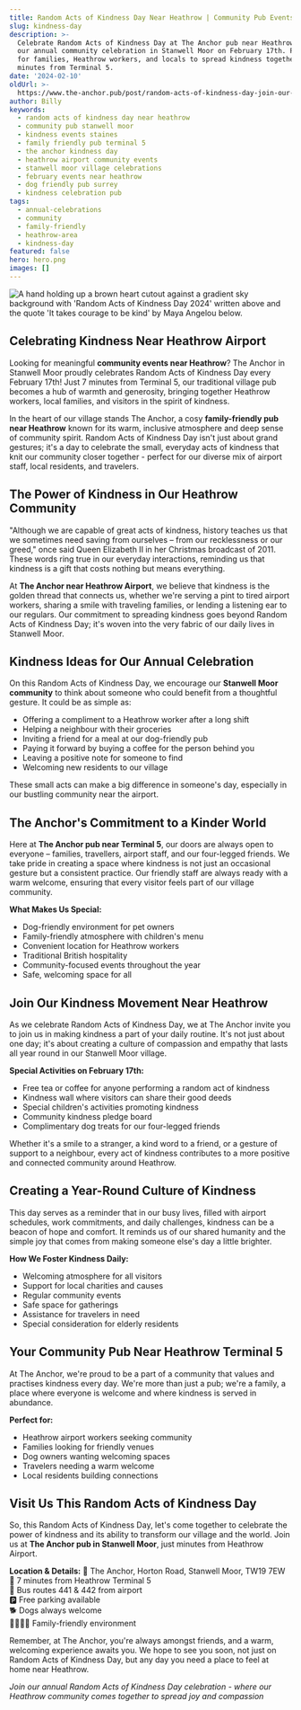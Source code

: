 ```yaml
---
title: Random Acts of Kindness Day Near Heathrow | Community Pub Events
slug: kindness-day
description: >-
  Celebrate Random Acts of Kindness Day at The Anchor pub near Heathrow. Join
  our annual community celebration in Stanwell Moor on February 17th. Perfect
  for families, Heathrow workers, and locals to spread kindness together. Just 7
  minutes from Terminal 5.
date: '2024-02-10'
oldUrl: >-
  https://www.the-anchor.pub/post/random-acts-of-kindness-day-join-our-village-celeb
author: Billy
keywords:
  - random acts of kindness day near heathrow
  - community pub stanwell moor
  - kindness events staines
  - family friendly pub terminal 5
  - the anchor kindness day
  - heathrow airport community events
  - stanwell moor village celebrations
  - february events near heathrow
  - dog friendly pub surrey
  - kindness celebration pub
tags:
  - annual-celebrations
  - community
  - family-friendly
  - heathrow-area
  - kindness-day
featured: false
hero: hero.png
images: []
---
```


![A hand holding up a brown heart cutout against a gradient sky background with 'Random Acts of Kindness Day 2024' written above and the quote 'It takes courage to be kind' by Maya Angelou below.](/content/blog/random-acts-of-kindness-day-join-our-village-celeb/hero.png)

## Celebrating Kindness Near Heathrow Airport

Looking for meaningful **community events near Heathrow**? The Anchor in Stanwell Moor proudly celebrates Random Acts of Kindness Day every February 17th! Just 7 minutes from Terminal 5, our traditional village pub becomes a hub of warmth and generosity, bringing together Heathrow workers, local families, and visitors in the spirit of kindness.

In the heart of our village stands The Anchor, a cosy **family-friendly pub near Heathrow** known for its warm, inclusive atmosphere and deep sense of community spirit. Random Acts of Kindness Day isn't just about grand gestures; it's a day to celebrate the small, everyday acts of kindness that knit our community closer together - perfect for our diverse mix of airport staff, local residents, and travelers.

## The Power of Kindness in Our Heathrow Community

"Although we are capable of great acts of kindness, history teaches us that we sometimes need saving from ourselves – from our recklessness or our greed," once said Queen Elizabeth II in her Christmas broadcast of 2011. These words ring true in our everyday interactions, reminding us that kindness is a gift that costs nothing but means everything. 

At **The Anchor near Heathrow Airport**, we believe that kindness is the golden thread that connects us, whether we're serving a pint to tired airport workers, sharing a smile with traveling families, or lending a listening ear to our regulars. Our commitment to spreading kindness goes beyond Random Acts of Kindness Day; it's woven into the very fabric of our daily lives in Stanwell Moor.

## Kindness Ideas for Our Annual Celebration

On this Random Acts of Kindness Day, we encourage our **Stanwell Moor community** to think about someone who could benefit from a thoughtful gesture. It could be as simple as:

- Offering a compliment to a Heathrow worker after a long shift
- Helping a neighbour with their groceries
- Inviting a friend for a meal at our dog-friendly pub
- Paying it forward by buying a coffee for the person behind you
- Leaving a positive note for someone to find
- Welcoming new residents to our village

These small acts can make a big difference in someone's day, especially in our bustling community near the airport.

## The Anchor's Commitment to a Kinder World

Here at **The Anchor pub near Terminal 5**, our doors are always open to everyone – families, travellers, airport staff, and our four-legged friends. We take pride in creating a space where kindness is not just an occasional gesture but a consistent practice. Our friendly staff are always ready with a warm welcome, ensuring that every visitor feels part of our village community.

**What Makes Us Special:**
- Dog-friendly environment for pet owners
- Family-friendly atmosphere with children's menu
- Convenient location for Heathrow workers
- Traditional British hospitality
- Community-focused events throughout the year
- Safe, welcoming space for all

## Join Our Kindness Movement Near Heathrow

As we celebrate Random Acts of Kindness Day, we at The Anchor invite you to join us in making kindness a part of your daily routine. It's not just about one day; it's about creating a culture of compassion and empathy that lasts all year round in our Stanwell Moor village.

**Special Activities on February 17th:**
- Free tea or coffee for anyone performing a random act of kindness
- Kindness wall where visitors can share their good deeds
- Special children's activities promoting kindness
- Community kindness pledge board
- Complimentary dog treats for our four-legged friends

Whether it's a smile to a stranger, a kind word to a friend, or a gesture of support to a neighbour, every act of kindness contributes to a more positive and connected community around Heathrow.

## Creating a Year-Round Culture of Kindness

This day serves as a reminder that in our busy lives, filled with airport schedules, work commitments, and daily challenges, kindness can be a beacon of hope and comfort. It reminds us of our shared humanity and the simple joy that comes from making someone else's day a little brighter.

**How We Foster Kindness Daily:**
- Welcoming atmosphere for all visitors
- Support for local charities and causes
- Regular community events
- Safe space for gatherings
- Assistance for travelers in need
- Special consideration for elderly residents

## Your Community Pub Near Heathrow Terminal 5

At The Anchor, we're proud to be a part of a community that values and practises kindness every day. We're more than just a pub; we're a family, a place where everyone is welcome and where kindness is served in abundance. 

**Perfect for:**
- Heathrow airport workers seeking community
- Families looking for friendly venues
- Dog owners wanting welcoming spaces
- Travelers needing a warm welcome
- Local residents building connections

## Visit Us This Random Acts of Kindness Day

So, this Random Acts of Kindness Day, let's come together to celebrate the power of kindness and its ability to transform our village and the world. Join us at **The Anchor pub in Stanwell Moor**, just minutes from Heathrow Airport.

**Location & Details:**
📍 The Anchor, Horton Road, Stanwell Moor, TW19 7EW  
🚗 7 minutes from Heathrow Terminal 5  
🚌 Bus routes 441 & 442 from airport  
🅿️ Free parking available  
🐕 Dogs always welcome  
👨‍👩‍👧‍👦 Family-friendly environment  

Remember, at The Anchor, you're always amongst friends, and a warm, welcoming experience awaits you. We hope to see you soon, not just on Random Acts of Kindness Day, but any day you need a place to feel at home near Heathrow.

*Join our annual Random Acts of Kindness Day celebration - where our Heathrow community comes together to spread joy and compassion*
